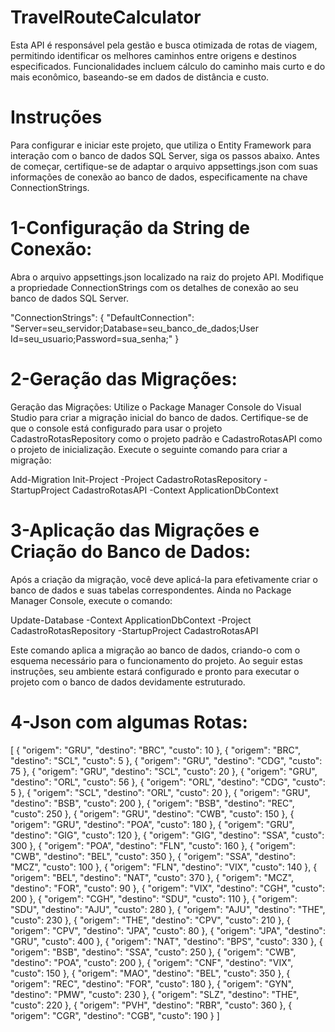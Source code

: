# TravelRouteCalculator
Esta API é responsável pela gestão e busca otimizada de rotas de viagem, permitindo identificar os melhores caminhos entre origens e destinos especificados. Funcionalidades incluem cálculo do caminho mais curto e do mais econômico, baseando-se em dados de distância e custo.


# Instruções
Para configurar e iniciar este projeto, que utiliza o Entity Framework para interação com o banco de dados SQL Server, siga os passos abaixo. Antes de começar, certifique-se de adaptar o arquivo appsettings.json com suas informações de conexão ao banco de dados, especificamente na chave ConnectionStrings.

# 1-Configuração da String de Conexão:
Abra o arquivo appsettings.json localizado na raiz do projeto API. Modifique a propriedade ConnectionStrings com os detalhes de conexão ao seu banco de dados SQL Server.

"ConnectionStrings": {
    "DefaultConnection": "Server=seu_servidor;Database=seu_banco_de_dados;User Id=seu_usuario;Password=sua_senha;"
}

# 2-Geração das Migrações:
Geração das Migrações:
Utilize o Package Manager Console do Visual Studio para criar a migração inicial do banco de dados. Certifique-se de que o console está configurado para usar o projeto CadastroRotasRepository como o projeto padrão e CadastroRotasAPI como o projeto de inicialização. Execute o seguinte comando para criar a migração:

Add-Migration Init-Project -Project CadastroRotasRepository -StartupProject CadastroRotasAPI -Context ApplicationDbContext

# 3-Aplicação das Migrações e Criação do Banco de Dados:
Após a criação da migração, você deve aplicá-la para efetivamente criar o banco de dados e suas tabelas correspondentes. Ainda no Package Manager Console, execute o comando:

Update-Database -Context ApplicationDbContext -Project CadastroRotasRepository -StartupProject CadastroRotasAPI

Este comando aplica a migração ao banco de dados, criando-o com o esquema necessário para o funcionamento do projeto.
Ao seguir estas instruções, seu ambiente estará configurado e pronto para executar o projeto com o banco de dados devidamente estruturado.

# 4-Json com algumas Rotas:

[
  {
    "origem": "GRU",
    "destino": "BRC",
    "custo": 10
  },
  {
    "origem": "BRC",
    "destino": "SCL",
    "custo": 5
  },
  {
    "origem": "GRU",
    "destino": "CDG",
    "custo": 75
  },
  {
    "origem": "GRU",
    "destino": "SCL",
    "custo": 20
  },
  {
    "origem": "GRU",
    "destino": "ORL",
    "custo": 56
  },
  {
    "origem": "ORL",
    "destino": "CDG",
    "custo": 5
  },
  {
    "origem": "SCL",
    "destino": "ORL",
    "custo": 20
  },
  {
    "origem": "GRU",
    "destino": "BSB",
    "custo": 200
  },
  {
    "origem": "BSB",
    "destino": "REC",
    "custo": 250
  },
  {
    "origem": "GRU",
    "destino": "CWB",
    "custo": 150
  },
  {
    "origem": "GRU",
    "destino": "POA",
    "custo": 180
  },
  {
    "origem": "GRU",
    "destino": "GIG",
    "custo": 120
  },
  {
    "origem": "GIG",
    "destino": "SSA",
    "custo": 300
  },
  {
    "origem": "POA",
    "destino": "FLN",
    "custo": 160
  },
  {
    "origem": "CWB",
    "destino": "BEL",
    "custo": 350
  },
  {
    "origem": "SSA",
    "destino": "MCZ",
    "custo": 100
  },
  {
    "origem": "FLN",
    "destino": "VIX",
    "custo": 140
  },
  {
    "origem": "BEL",
    "destino": "NAT",
    "custo": 370
  },
  {
    "origem": "MCZ",
    "destino": "FOR",
    "custo": 90
  },
  {
    "origem": "VIX",
    "destino": "CGH",
    "custo": 200
  },
  {
    "origem": "CGH",
    "destino": "SDU",
    "custo": 110
  },
  {
    "origem": "SDU",
    "destino": "AJU",
    "custo": 280
  },
  {
    "origem": "AJU",
    "destino": "THE",
    "custo": 230
  },
  {
    "origem": "THE",
    "destino": "CPV",
    "custo": 210
  },
  {
    "origem": "CPV",
    "destino": "JPA",
    "custo": 80
  },
  {
    "origem": "JPA",
    "destino": "GRU",
    "custo": 400
  },
  {
    "origem": "NAT",
    "destino": "BPS",
    "custo": 330
  },
  {
    "origem": "BSB",
    "destino": "SSA",
    "custo": 250
  },
  {
    "origem": "CWB",
    "destino": "POA",
    "custo": 200
  },
  {
    "origem": "CNF",
    "destino": "VIX",
    "custo": 150
  },
  {
    "origem": "MAO",
    "destino": "BEL",
    "custo": 350
  },
  {
    "origem": "REC",
    "destino": "FOR",
    "custo": 180
  },
  {
    "origem": "GYN",
    "destino": "PMW",
    "custo": 230
  },
  {
    "origem": "SLZ",
    "destino": "THE",
    "custo": 220
  },
  {
    "origem": "PVH",
    "destino": "RBR",
    "custo": 360
  },
  {
    "origem": "CGR",
    "destino": "CGB",
    "custo": 190
  }
]






